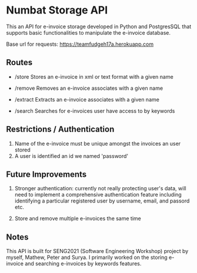 # Numbat Storage API

This an API for e-invoice storage developed in Python and PostgresSQL that supports basic functionalities to manipulate the e-invoice database. 

Base url for requests: https://teamfudgeh17a.herokuapp.com

Routes
---
- /store
  Stores an e-invoice in xml or text format with a given name
  
- /remove
  Removes an e-invoice associates with a given name
 
- /extract
  Extracts an e-invoice associates with a given name

- /search
  Searches for e-invoices user have access to by keywords 
  
Restrictions / Authentication
---
1. Name of the e-invoice must be unique amongst the invoices an user stored
2. A user is identified an id we named 'password'

Future Improvements 
---
1. Stronger authentication: currently not really protecting user's data, will need to implement a comprehensive authentication feature including identifying a particular registered user by username, email, and passord etc.

2. Store and remove multiple e-invoices the same time
 

Notes
---
This API is built for SENG2021 (Software Engineering Workshop) project by myself, Mathew, Peter and Surya. I primarily worked on the storing e-invoice and searching e-invoices by keywords features. 
